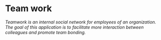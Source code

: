 # Team work
<i>Teamwork is an internal social network for employees of an organization. The goal of this application is to facilitate more interaction between colleagues and promote team bonding.</i>

